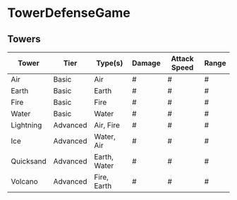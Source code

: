 # TowerDefenseGame

## Towers
Tower       | Tier     | Type(s)      | Damage | Attack Speed | Range
----------- | -------- | ------------ | ------ | ------------ | ----- 
Air         | Basic    | Air          |  #     |  #           | # 
Earth       | Basic    | Earth        |  #     |  #           | # 
Fire        | Basic    | Fire         |  #     |  #           | #   
Water       | Basic    | Water        |  #     |  #           | # 
Lightning   | Advanced | Air, Fire    |  #     |  #           | # 
Ice         | Advanced | Water, Air   |  #     |  #           | # 
Quicksand   | Advanced | Earth, Water |  #     |  #           | # 
Volcano     | Advanced | Fire, Earth  |  #     |  #           | # 
